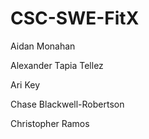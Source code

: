 # CSC-SWE-FitX
Aidan Monahan 

Alexander Tapia Tellez

Ari Key

Chase Blackwell-Robertson

Christopher Ramos
